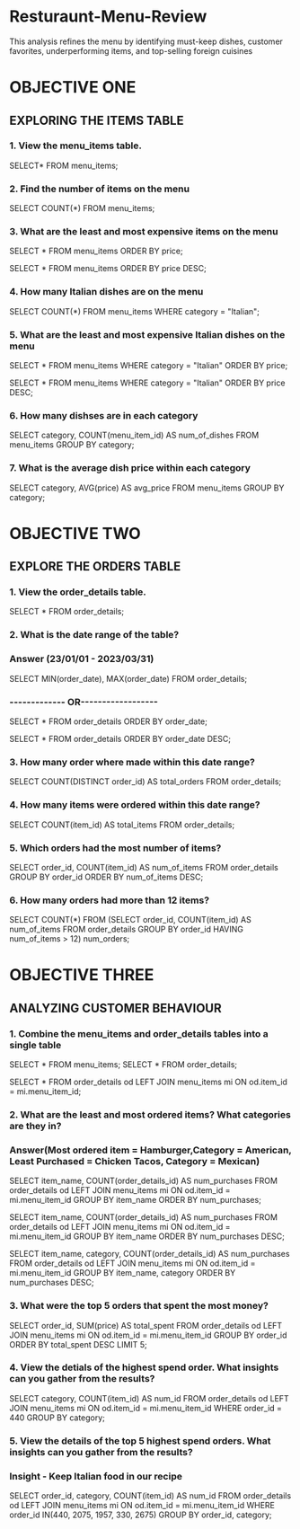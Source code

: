 # Resturaunt-Menu-Review
This analysis refines the menu by identifying must-keep dishes, customer favorites, underperforming items, and top-selling foreign cuisines
# OBJECTIVE ONE
## EXPLORING THE ITEMS TABLE
### 1. View the menu_items table.
SELECT* 
	FROM menu_items;
### 2. Find the number of items on the menu
SELECT COUNT(*) 
	FROM menu_items;
### 3. What are the least and most expensive items on the menu
SELECT * FROM menu_items
ORDER BY price;

SELECT * FROM menu_items
ORDER BY price DESC;

### 4. How many Italian dishes are on the menu
SELECT COUNT(*)
FROM menu_items
WHERE category = "Italian";

### 5. What are the least and most expensive Italian dishes on the menu
SELECT *
	FROM menu_items
	WHERE category = "Italian"
    ORDER BY price;
    
SELECT *
	FROM menu_items
	WHERE category = "Italian"
    ORDER BY price DESC;

### 6. How many dishses are in each category
SELECT category, COUNT(menu_item_id) AS num_of_dishes
FROM menu_items
GROUP BY category;

### 7. What is the average dish price within each category
SELECT category, AVG(price) AS avg_price
FROM menu_items
GROUP BY category;

# OBJECTIVE TWO
## EXPLORE THE ORDERS TABLE
### 1. View the order_details table.
SELECT * 
	FROM order_details;

### 2. What is the date range of the table?
### Answer (23/01/01 - 2023/03/31)
SELECT MIN(order_date), MAX(order_date)
FROM order_details;

### ------------- OR------------------

SELECT * 
	FROM order_details
    ORDER BY order_date;
    
SELECT * 
	FROM order_details
    ORDER BY order_date DESC;
    
### 3. How many order where made within this date range?
SELECT COUNT(DISTINCT order_id) AS total_orders 
	FROM order_details;
 
### 4. How many items were ordered within this date range?
SELECT COUNT(item_id) AS total_items 
	FROM order_details;
 
### 5. Which orders had the most number of items?
SELECT order_id, COUNT(item_id) AS num_of_items
	FROM order_details
    GROUP BY order_id
    ORDER BY num_of_items DESC;
    
### 6. How many orders had more than 12 items?
SELECT COUNT(*) FROM
(SELECT order_id, COUNT(item_id) AS num_of_items
	FROM order_details
    GROUP BY order_id
       HAVING num_of_items > 12) num_orders;
       
# OBJECTIVE THREE
## ANALYZING CUSTOMER BEHAVIOUR
### 1. Combine the menu_items and order_details tables into a single table
SELECT * FROM menu_items;
SELECT * FROM order_details;

SELECT *
FROM order_details od LEFT JOIN menu_items mi
	ON od.item_id = mi.menu_item_id;
 
### 2. What are the least and most ordered items? What categories are they in?
### Answer(Most ordered item = Hamburger,Category = American, Least Purchased = Chicken Tacos, Category = Mexican)

SELECT item_name, COUNT(order_details_id) AS num_purchases
FROM order_details od LEFT JOIN menu_items mi
	ON od.item_id = mi.menu_item_id
    GROUP BY item_name
    ORDER BY num_purchases;

SELECT item_name, COUNT(order_details_id) AS num_purchases
FROM order_details od LEFT JOIN menu_items mi
	ON od.item_id = mi.menu_item_id
    GROUP BY item_name
    ORDER BY num_purchases DESC;

SELECT item_name, category, COUNT(order_details_id) AS num_purchases
FROM order_details od LEFT JOIN menu_items mi
	ON od.item_id = mi.menu_item_id
    GROUP BY item_name, category
    ORDER BY num_purchases DESC;

### 3. What were the top 5 orders that spent the most money?
SELECT order_id, SUM(price) AS total_spent
FROM order_details od LEFT JOIN menu_items mi
	ON od.item_id = mi.menu_item_id
    GROUP BY order_id
    ORDER BY total_spent DESC
    LIMIT 5;

### 4. View the detials of the highest spend order. What insights can you gather from the results?
SELECT category, COUNT(item_id) AS num_id
FROM order_details od LEFT JOIN menu_items mi
	ON od.item_id = mi.menu_item_id
    WHERE order_id = 440
    GROUP BY category;
    
### 5. View the details of the top 5 highest spend orders. What insights can you gather from the results?
### Insight - Keep Italian food in our recipe

SELECT order_id, category, COUNT(item_id) AS num_id
FROM order_details od LEFT JOIN menu_items mi
	ON od.item_id = mi.menu_item_id
    WHERE order_id IN(440, 2075, 1957, 330, 2675)
    GROUP BY order_id, category;
